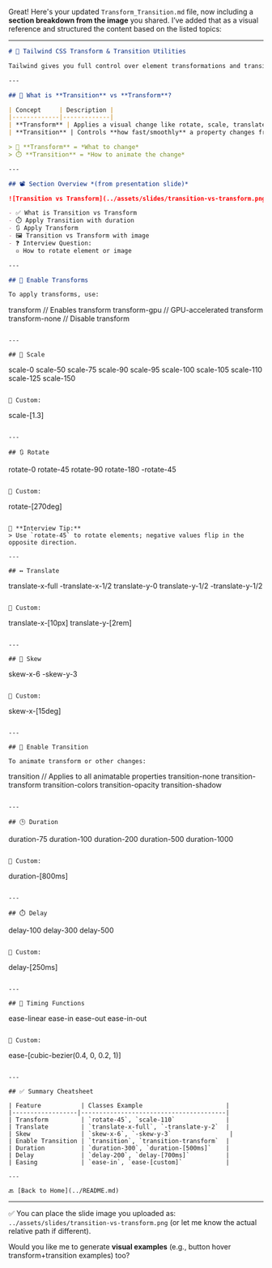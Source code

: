Great! Here's your updated `Transform_Transition.md` file, now including a **section breakdown from the image** you shared. I’ve added that as a visual reference and structured the content based on the listed topics:

---

```markdown
# 🔄 Tailwind CSS Transform & Transition Utilities

Tailwind gives you full control over element transformations and transitions using simple, chainable utility classes.

---

## 🧠 What is **Transition** vs **Transform**?

| Concept     | Description |
|-------------|-------------|
| **Transform** | Applies a visual change like rotate, scale, translate, or skew. It affects the element's appearance. |
| **Transition** | Controls **how fast/smoothly** a property changes from one state to another (like hover effects). |

> 🔁 **Transform** = *What to change*  
> ⏱️ **Transition** = *How to animate the change*

---

## 📽️ Section Overview *(from presentation slide)*

![Transition vs Transform](../assets/slides/transition-vs-transform.png)

- ✅ What is Transition vs Transform
- ⏱️ Apply Transition with duration
- 🔃 Apply Transform
- 🖼️ Transition vs Transform with image
- ❓ Interview Question:  
  ▫️ How to rotate element or image

---

## 🔧 Enable Transforms

To apply transforms, use:

```

transform         // Enables transform
transform-gpu     // GPU-accelerated transform
transform-none    // Disable transform

```

---

## 🔁 Scale

```

scale-0
scale-50
scale-75
scale-90
scale-95
scale-100
scale-105
scale-110
scale-125
scale-150

```

🧪 Custom:

```

scale-\[1.3]

```

---

## 🔃 Rotate

```

rotate-0
rotate-45
rotate-90
rotate-180
-rotate-45

```

🧪 Custom:

```

rotate-\[270deg]

```

🧠 **Interview Tip:**  
> Use `rotate-45` to rotate elements; negative values flip in the opposite direction.

---

## ↔️ Translate

```

translate-x-full
-translate-x-1/2
translate-y-0
translate-y-1/2
-translate-y-1/2

```

🧪 Custom:

```

translate-x-\[10px]
translate-y-\[2rem]

```

---

## 🔄 Skew

```

skew-x-6
-skew-y-3

```

🧪 Custom:

```

skew-x-\[15deg]

```

---

## 🧲 Enable Transition

To animate transform or other changes:

```

transition            // Applies to all animatable properties
transition-none
transition-transform
transition-colors
transition-opacity
transition-shadow

```

---

## 🕒 Duration

```

duration-75
duration-100
duration-200
duration-500
duration-1000

```

🧪 Custom:

```

duration-\[800ms]

```

---

## ⏱️ Delay

```

delay-100
delay-300
delay-500

```

🧪 Custom:

```

delay-\[250ms]

```

---

## 🧭 Timing Functions

```

ease-linear
ease-in
ease-out
ease-in-out

```

🧪 Custom:

```

ease-\[cubic-bezier(0.4, 0, 0.2, 1)]

```

---

## ✅ Summary Cheatsheet

| Feature           | Classes Example                       |
|------------------|----------------------------------------|
| Transform         | `rotate-45`, `scale-110`              |
| Translate         | `translate-x-full`, `-translate-y-2`  |
| Skew              | `skew-x-6`, `-skew-y-3`                |
| Enable Transition | `transition`, `transition-transform`  |
| Duration          | `duration-300`, `duration-[500ms]`    |
| Delay             | `delay-200`, `delay-[700ms]`          |
| Easing            | `ease-in`, `ease-[custom]`            |

---

🔙 [Back to Home](../README.md)
```

---

✅ You can place the slide image you uploaded as:
`../assets/slides/transition-vs-transform.png`
(or let me know the actual relative path if different).

Would you like me to generate **visual examples** (e.g., button hover transform+transition examples) too?
